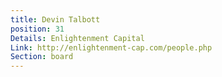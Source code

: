 ```yaml
---
title: Devin Talbott
position: 31
Details: Enlightenment Capital
Link: http://enlightenment-cap.com/people.php
Section: board
---
```


